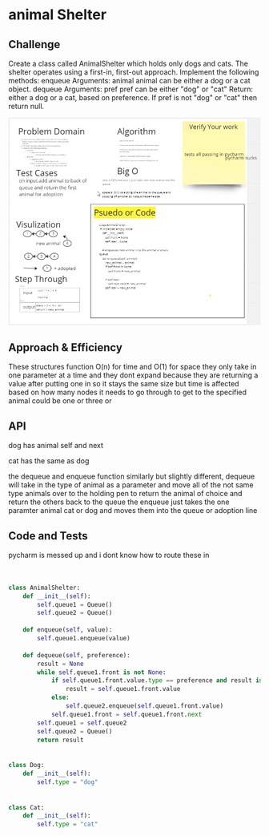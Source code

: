 # animal Shelter


## Challenge

Create a class called AnimalShelter which holds only dogs and cats.
The shelter operates using a first-in, first-out approach.
Implement the following methods:
enqueue
Arguments: animal
animal can be either a dog or a cat object.
dequeue
Arguments: pref
pref can be either "dog" or "cat"
Return: either a dog or a cat, based on preference.
If pref is not "dog" or "cat" then return null.


![animal shelter white board](animal_shelter.png)
## Approach & Efficiency
These structures function O(n) for time and O(1) for space they only take in one parameter at a time and they dont expand because they are returning a value after putting one in so it stays the same size but time is affected based on how many
nodes it needs to go through to get to the specified animal could be one or three or

## API
dog has animal self and next

cat has the same as dog

the dequeue and enqueue function similarly but slightly different, dequeue will take in the type of animal as a parameter
and move all of the not same type animals over to the holding pen to return the animal of choice and return the others back to the queue
the enqueue just takes the one paramter animal cat or dog and moves them into the queue or adoption line


## Code and Tests
pycharm is messed up and i dont know how to route these in

```python


class AnimalShelter:
    def __init__(self):
        self.queue1 = Queue()
        self.queue2 = Queue()

    def enqueue(self, value):
        self.queue1.enqueue(value)

    def dequeue(self, preference):
        result = None
        while self.queue1.front is not None:
            if self.queue1.front.value.type == preference and result is None:
                result = self.queue1.front.value
            else:
                self.queue2.enqueue(self.queue1.front.value)
            self.queue1.front = self.queue1.front.next
        self.queue1 = self.queue2
        self.queue2 = Queue()
        return result


class Dog:
    def __init__(self):
        self.type = "dog"


class Cat:
    def __init__(self):
        self.type = "cat"
```
